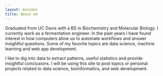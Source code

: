 ```yaml
---
layout: minimal
title: About me
---
```



<p>Graduated from UC Davis with a BS in Biochemistry and Molecular Biology. I currently work as a fermentation engineer. 
In the past years I have found interest in how computers allow us to automate workflows and answer insightful questions.
Some of my favorite topics are data science, machine learning and web app development. </p>
<p> I like to dig into data to extract patterns, useful statistics and provide insightful conclusions.
 I will be using this site to post topics or personal projects related to data science, bioinformatics, and web development. </p>

